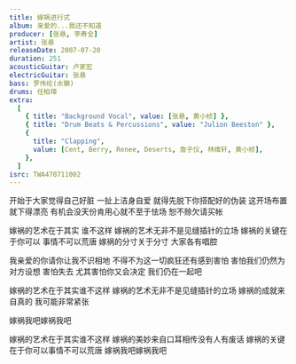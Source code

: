 ```yaml
---
title: 嫁祸进行式
album: 亲爱的...我还不知道
producer: [张悬, 李寿全]
artist: 张悬
releaseDate: 2007-07-20
duration: 251
acousticGuitar: 卢家宏
electricGuitar: 张悬
bass: 罗伟纶(水獭)
drums: 任柏璋
extra:
  [
    { title: "Background Vocal", value: [张悬, 黄小桢] },
    { title: "Drum Beats & Percussions", value: "Julion Beeston" },
    {
      title: "Clapping",
      value: [Cent, Berry, Renee, Deserts, 詹子仪, 林维轩, 黄小桢],
    },
  ]
isrc: TWA470711002
---
```


开始于大家觉得自己好脏
一扯上洁身自爱 就得先脱下你搭配好的伪装
这开场布置就下得漂亮
有机会没天份肯用心就不至于怯场
恕不赊欠请买帐

嫁祸的艺术在于其实 谁不这样
嫁祸的艺术无非不是见缝插针的立场
嫁祸的关键在于你可以 事情不可以荒唐
嫁祸的分寸关于分寸 大家各有唱腔

我亲爱的你请你让我不识相地
不得不为这一切疯狂还有感到害怕
害怕我们仍然为对方设想
害怕失去 尤其害怕你又会决定
我们仍在一起吧

嫁祸的艺术在于其实谁不这样
嫁祸的艺术无非不是见缝插针的立场
嫁祸的成就来自真的 我可能非常紧张

嫁祸我吧嫁祸我吧

嫁祸的艺术在于其实谁不这样
嫁祸的美妙来自口耳相传没有人有废话
嫁祸的关键在于你可以事情不可以荒唐
嫁祸我吧嫁祸我吧